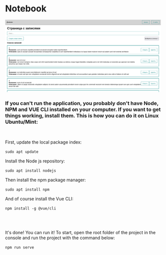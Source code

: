 # Notebook

![иллюстрация](illustration.png) <br>

### If you can't run the application, you probably don't have Node, NPM and VUE CLI installed on your computer. If you want to get things working, install them. This is how you can do it on Linux Ubuntu/Mint:

<br>

First, update the local package index:
```
sudo apt update
```

Install the Node js repository:
```
sudo apt install nodejs
```

Then install the npm package manager:
```
sudo apt install npm
```

And of course install the Vue CLI:
```
npm install -g @vue/cli
```

<br><br>


It's done! You can run it! To start, open the root folder of the project in the console and run the project with the command below:
```
npm run serve
```

<br>

